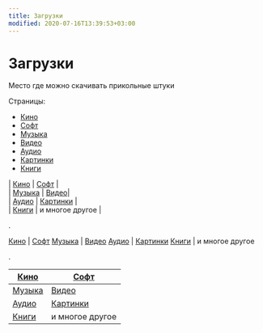 ```yaml
---
title: Загрузки
modified: 2020-07-16T13:39:53+03:00
---
```


# Загрузки

Место где можно скачивать прикольные штуки

Страницы:
* [Кино](./kino.md)
* [Софт](./soft.md)
* [Музыка](./music.md)
* [Видео](./video.md)
* [Аудио](./audio.md)
* [Картинки](./images.md)
* [Книги](../dl/books.md)

| [Кино](./kino.md) | [Софт](./soft.md) |  
| [Музыка](./music.md) | [Видео](./video.md)|   
| [Аудио](./audio.md) | [Картинки](./images.md) |  
| [Книги](../dl/books.md) | и многое другое |

.

[Кино](./kino.md) | [Софт](./soft.md)
[Музыка](./music.md) | [Видео](./video.md)
[Аудио](./audio.md) | [Картинки](./images.md) 
[Книги](../dl/books.md) | и многое другое

.


| [Кино](./kino.md) | [Софт](./soft.md) |  
| ----------------- | ------------------------- |
| [Музыка](./music.md) | [Видео](./video.md)|   
| [Аудио](./audio.md) | [Картинки](./images.md) |  
| [Книги](../dl/books.md) | и многое другое |
